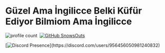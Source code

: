 # Güzel Ama İngilicce Belki Küfür Ediyor Bilmiom Ama İngilicce

![profile count](https://komarev.com/ghpvc/?username=SnowsOuts&color=808080)&nbsp;
[![GitHub SnowsOuts](https://img.shields.io/github/followers/SnowsOuts?label=follow&style=social)](https://github.com/SnowsOuts)&nbsp;

[![Discord Presence](https://lanyard-profile-readme.vercel.app/api/956456050981240832?theme=light&bg=000000&animated=false&hideDiscrim=true&borderRadius=30px&idleMessage=Probably%20doing%20something%20else...)](https://discord.com/users/956456050981240832)

